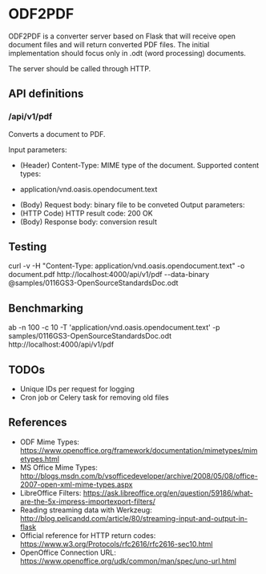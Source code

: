 # ODF2PDF

ODF2PDF is a converter server based on Flask that will receive open document files
and will return converted PDF files. The initial implementation should focus
only in .odt (word processing) documents. 

The server should be called through HTTP.

## API definitions

###  /api/v1/pdf

Converts a document to PDF.

Input parameters:
- (Header) Content-Type: MIME type of the document. Supported content types:
* application/vnd.oasis.opendocument.text
- (Body) Request body: binary file to be conveted
Output parameters:
- (HTTP Code) HTTP result code: 200 OK
- (Body) Response body: conversion result

## Testing

curl -v -H "Content-Type: application/vnd.oasis.opendocument.text" -o document.pdf http://localhost:4000/api/v1/pdf --data-binary @samples/0116GS3-OpenSourceStandardsDoc.odt

## Benchmarking

ab -n 100 -c 10 -T 'application/vnd.oasis.opendocument.text' -p samples/0116GS3-OpenSourceStandardsDoc.odt http://localhost:4000/api/v1/pdf

## TODOs

* Unique IDs per request for logging
* Cron job or Celery task for removing old files

## References

* ODF Mime Types: https://www.openoffice.org/framework/documentation/mimetypes/mimetypes.html
* MS Office Mime Types: http://blogs.msdn.com/b/vsofficedeveloper/archive/2008/05/08/office-2007-open-xml-mime-types.aspx
* LibreOffice Filters: https://ask.libreoffice.org/en/question/59186/what-are-the-5x-impress-importexport-filters/
* Reading streaming data with Werkzeug: http://blog.pelicandd.com/article/80/streaming-input-and-output-in-flask
* Official reference for HTTP return codes: https://www.w3.org/Protocols/rfc2616/rfc2616-sec10.html
* OpenOffice Connection URL: https://www.openoffice.org/udk/common/man/spec/uno-url.html

